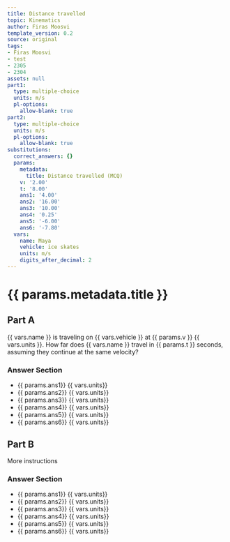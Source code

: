 ```yaml
---
title: Distance travelled
topic: Kinematics
author: Firas Moosvi
template_version: 0.2
source: original
tags:
- Firas Moosvi
- test
- 2305
- 2304
assets: null
part1:
  type: multiple-choice
  units: m/s
  pl-options:
    allow-blank: true
part2:
  type: multiple-choice
  units: m/s
  pl-options:
    allow-blank: true
substitutions:
  correct_answers: {}
  params:
    metadata:
      title: Distance travelled (MCQ)
    v: '2.00'
    t: '8.00'
    ans1: '4.00'
    ans2: '16.00'
    ans3: '10.00'
    ans4: '0.25'
    ans5: '-6.00'
    ans6: '-7.80'
  vars:
    name: Maya
    vehicle: ice skates
    units: m/s
    digits_after_decimal: 2
---
```

# {{ params.metadata.title }}
## Part A

{{ vars.name }} is traveling on {{ vars.vehicle }} at {{ params.v }} {{ vars.units }}.
How far does {{ vars.name }} travel in {{ params.t }} seconds, assuming they continue at the same velocity?

### Answer Section

- {{ params.ans1}} {{ vars.units}}
- {{ params.ans2}} {{ vars.units}}
- {{ params.ans3}} {{ vars.units}}
- {{ params.ans4}} {{ vars.units}}
- {{ params.ans5}} {{ vars.units}}
- {{ params.ans6}} {{ vars.units}}
## Part B

More instructions

### Answer Section

- {{ params.ans1}} {{ vars.units}}
- {{ params.ans2}} {{ vars.units}}
- {{ params.ans3}} {{ vars.units}}
- {{ params.ans4}} {{ vars.units}}
- {{ params.ans5}} {{ vars.units}}
- {{ params.ans6}} {{ vars.units}}
